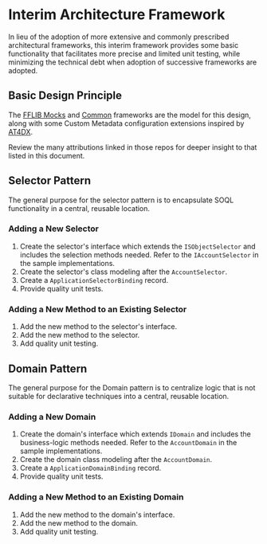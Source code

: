 # Interim Architecture Framework

In lieu of the adoption of more extensive and commonly prescribed architectural frameworks, this interim framework provides some basic functionality that facilitates more precise and limited unit testing, while minimizing the technical debt when adoption of successive frameworks are adopted.


## Basic Design Principle

The [FFLIB Mocks](https://github.com/apex-enterprise-patterns/fflib-apex-mocks) and [Common](https://github.com/apex-enterprise-patterns/fflib-apex-common) frameworks are the model for this design, along with some Custom Metadata configuration extensions inspired by [AT4DX](https://github.com/ImJohnMDaniel/at4dx).

Review the many attributions linked in those repos for deeper insight to that listed in this document.


## Selector Pattern

The general purpose for the selector pattern is to encapsulate SOQL functionality in a central, reusable location.

### Adding a New Selector

1. Create the selector's interface which extends the `ISObjectSelector` and includes the selection methods needed.  Refer to the `IAccountSelector` in the sample implementations.
2. Create the selector's class modeling after the `AccountSelector`.
3. Create a `ApplicationSelectorBinding` record.
4. Provide quality unit tests.


### Adding a New Method to an Existing Selector

1. Add the new method to the selector's interface.
2. Add the new method to the selector.
3. Add quality unit testing.


## Domain Pattern

The general purpose for the Domain pattern is to centralize logic that is not suitable for declarative techniques into a central, reusable location.

### Adding a New Domain

1. Create the domain's interface which extends `IDomain` and includes the business-logic methods needed.  Refer to the `AccountDomain` in the sample implementations.
2. Create the domain class modeling after the `AccountDomain`.
3. Create a `ApplicationDomainBinding` record.
4. Provide quality unit tests.

### Adding a New Method to an Existing Domain

1. Add the new method to the domain's interface.
2. Add the new method to the domain.
3. Add quality unit testing.